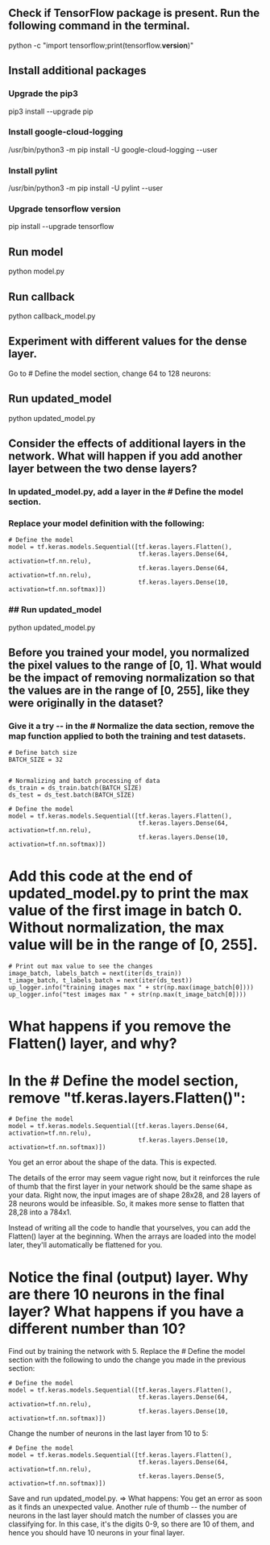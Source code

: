 ## Check if TensorFlow package is present. Run the following command in the terminal.
python -c "import tensorflow;print(tensorflow.__version__)"

## Install additional packages
### Upgrade the pip3
pip3 install --upgrade pip


### Install google-cloud-logging
/usr/bin/python3 -m pip install -U google-cloud-logging --user

### Install pylint
/usr/bin/python3 -m pip install -U pylint --user

### Upgrade tensorflow version
pip install --upgrade tensorflow


## Run model
python model.py

## Run callback
python callback_model.py

## Experiment with different values for the dense layer.
Go to # Define the model section, change 64 to 128 neurons:

## Run updated_model
python updated_model.py

## Consider the effects of additional layers in the network. What will happen if you add another layer between the two dense layers?
### In updated_model.py, add a layer in the # Define the model section.
### Replace your model definition with the following:
```
# Define the model
model = tf.keras.models.Sequential([tf.keras.layers.Flatten(),
                                    tf.keras.layers.Dense(64, activation=tf.nn.relu),
                                    tf.keras.layers.Dense(64, activation=tf.nn.relu),
                                    tf.keras.layers.Dense(10, activation=tf.nn.softmax)])
```

### ## Run updated_model
python updated_model.py

## Before you trained your model, you normalized the pixel values to the range of [0, 1]. What would be the impact of removing normalization so that the values are in the range of [0, 255], like they were originally in the dataset? 
### Give it a try -- in the # Normalize the data section, remove the map function applied to both the training and test datasets.
```
# Define batch size
BATCH_SIZE = 32


# Normalizing and batch processing of data
ds_train = ds_train.batch(BATCH_SIZE)
ds_test = ds_test.batch(BATCH_SIZE)

# Define the model
model = tf.keras.models.Sequential([tf.keras.layers.Flatten(),
                                    tf.keras.layers.Dense(64, activation=tf.nn.relu),
                                    tf.keras.layers.Dense(10, activation=tf.nn.softmax)])
```

# Add this code at the end of updated_model.py to print the max value of the first image in batch 0. Without normalization, the max value will be in the range of [0, 255].
```
# Print out max value to see the changes
image_batch, labels_batch = next(iter(ds_train))
t_image_batch, t_labels_batch = next(iter(ds_test))
up_logger.info("training images max " + str(np.max(image_batch[0])))
up_logger.info("test images max " + str(np.max(t_image_batch[0])))
```


# What happens if you remove the Flatten() layer, and why?
# In the # Define the model section, remove "tf.keras.layers.Flatten()":
```
# Define the model
model = tf.keras.models.Sequential([tf.keras.layers.Dense(64, activation=tf.nn.relu),
                                    tf.keras.layers.Dense(10, activation=tf.nn.softmax)])
```

You get an error about the shape of the data. This is expected.

The details of the error may seem vague right now, but it reinforces the rule of thumb that the first layer in your network should be the same shape as your data. Right now, the input images are of shape 28x28, and 28 layers of 28 neurons would be infeasible. So, it makes more sense to flatten that 28,28 into a 784x1.

Instead of writing all the code to handle that yourselves, you can add the Flatten() layer at the beginning. When the arrays are loaded into the model later, they'll automatically be flattened for you.

# Notice the final (output) layer. Why are there 10 neurons in the final layer? What happens if you have a different number than 10?
Find out by training the network with 5.
Replace the # Define the model section with the following to undo the change you made in the previous section:
```
# Define the model
model = tf.keras.models.Sequential([tf.keras.layers.Flatten(),
                                    tf.keras.layers.Dense(64, activation=tf.nn.relu),
                                    tf.keras.layers.Dense(10, activation=tf.nn.softmax)])
```
Change the number of neurons in the last layer from 10 to 5:
```
# Define the model
model = tf.keras.models.Sequential([tf.keras.layers.Flatten(),
                                    tf.keras.layers.Dense(64, activation=tf.nn.relu),
                                    tf.keras.layers.Dense(5, activation=tf.nn.softmax)])
```
Save and run updated_model.py.
=> What happens: You get an error as soon as it finds an unexpected value.
Another rule of thumb -- the number of neurons in the last layer should match the number of classes you are classifying for. In this case, it's the digits 0-9, so there are 10 of them, and hence you should have 10 neurons in your final layer.